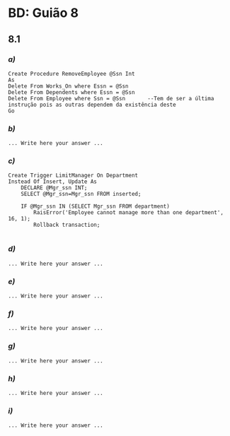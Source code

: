 # BD: Guião 8


## ​8.1
 
### *a)*

```
Create Procedure RemoveEmployee @Ssn Int
As
Delete From Works_On where Essn = @Ssn
Delete From Dependents where Essn = @Ssn
Delete From Employee where Ssn = @Ssn		--Tem de ser a última instrução pois as outras dependem da existência deste
Go
```

### *b)* 

```
... Write here your answer ...
```

### *c)* 

```
Create Trigger LimitManager On Department
Instead Of Insert, Update As
	DECLARE @Mgr_ssn INT;
	SELECT @Mgr_ssn=Mgr_ssn FROM inserted;

	IF @Mgr_ssn IN (SELECT Mgr_ssn FROM department)
        RaisError('Employee cannot manage more than one department', 16, 1);
		Rollback transaction;
	

```

### *d)* 

```
... Write here your answer ...
```

### *e)* 

```
... Write here your answer ...
```

### *f)* 

```
... Write here your answer ...
```

### *g)* 

```
... Write here your answer ...
```

### *h)* 

```
... Write here your answer ...
```

### *i)* 

```
... Write here your answer ...
```
